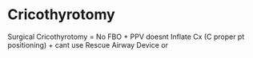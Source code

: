 # Cricothyrotomy

Surgical Cricothyrotomy = No FBO + PPV doesnt Inflate Cx (C proper pt positioning) + cant use Rescue Airway Device or
